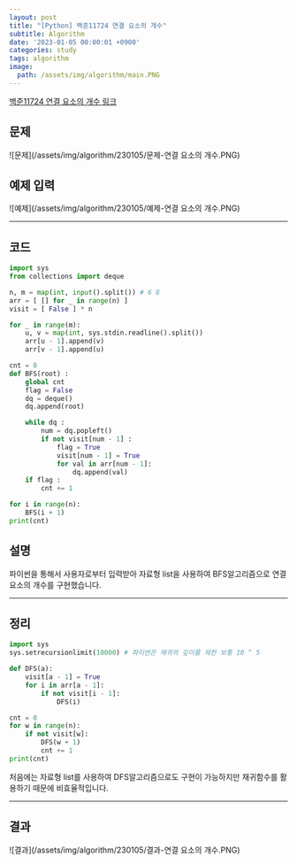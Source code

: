 ```yaml
---
layout: post
title: "[Python] 백준11724 연결 요소의 개수"
subtitle: Algorithm
date: '2023-01-05 00:00:01 +0900'
categories: study
tags: algorithm
image:
  path: /assets/img/algorithm/main.PNG
---
```


[백준11724 연결 요소의 개수 링크](https://www.acmicpc.net/problem/11724)

<!--more-->

## 문제
![문제](/assets/img/algorithm/230105/문제-연결 요소의 개수.PNG)

## 예제 입력
![예제](/assets/img/algorithm/230105/예제-연결 요소의 개수.PNG)

---

## 코드
```Python
import sys
from collections import deque

n, m = map(int, input().split()) # 6 8
arr = [ [] for _ in range(n) ]
visit = [ False ] * n

for _ in range(m):
    u, v = map(int, sys.stdin.readline().split())
    arr[u - 1].append(v)
    arr[v - 1].append(u)

cnt = 0
def BFS(root) :
    global cnt
    flag = False
    dq = deque()
    dq.append(root)

    while dq :
        num = dq.popleft()
        if not visit[num - 1] :
            flag = True
            visit[num - 1] = True
            for val in arr[num - 1]:
                dq.append(val)
    if flag :
        cnt += 1

for i in range(n):
    BFS(i + 1)
print(cnt)
```
## 설명
파이썬을 통해서 사용자로부터 입력받아 자료형 list을 사용하여 BFS알고리즘으로 연결 요소의 개수를 구현했습니다. <br>

---

## 정리
```Python
import sys
sys.setrecursionlimit(10000) # 파이썬은 재귀의 깊이를 제한 보통 10 ^ 5

def DFS(a):
    visit[a - 1] = True 
    for i in arr[a - 1]:
        if not visit[i - 1]:
            DFS(i)

cnt = 0
for w in range(n):
    if not visit[w]:
        DFS(w + 1)
        cnt += 1
print(cnt)
```
처음에는 자료형 list를 사용하여 DFS알고리즘으로도 구현이 가능하지만 재귀함수를 활용하기 때문에 비효율적입니다. <br>

---

## 결과
![결과](/assets/img/algorithm/230105/결과-연결 요소의 개수.PNG)